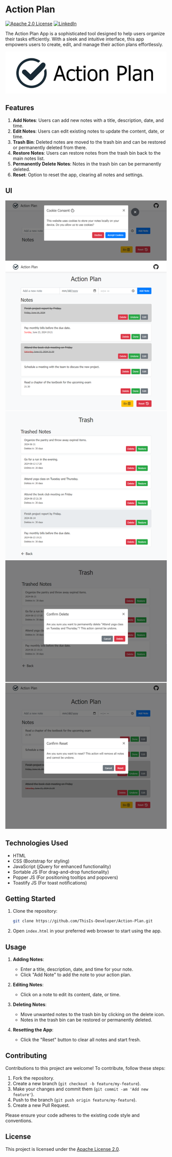 # Action Plan
[![Apache 2.0 License][license-shield]][license-url]
[![LinkedIn][linkedin-shield]][linkedin-url]

The Action Plan App is a sophisticated tool designed to help users organize their tasks efficiently. With a sleek and intuitive interface, this app empowers users to create, edit, and manage their action plans effortlessly.

<img src="assets/cover.png" >

## Features

1. **Add Notes**: Users can add new notes with a title, description, date, and time.
2. **Edit Notes**: Users can edit existing notes to update the content, date, or time.
3. **Trash Bin**: Deleted notes are moved to the trash bin and can be restored or permanently deleted from there.
4. **Restore Notes**: Users can restore notes from the trash bin back to the main notes list.
5. **Permanently Delete Notes**: Notes in the trash bin can be permanently deleted.
6. **Reset**: Option to reset the app, clearing all notes and settings.

## UI
<img src="assets/cookie.png" >
<img src="assets/home.png" >
<img src="assets/trash.png" >
<img src="assets/delete.png" >
<img src="assets/reset.png" >

## Technologies Used

- HTML
- CSS (Bootstrap for styling)
- JavaScript (jQuery for enhanced functionality)
- Sortable JS (For drag-and-drop functionality)
- Popper JS (For positioning tooltips and popovers)
- Toastify JS (For toast notifications)

## Getting Started

1. Clone the repository:

   ```bash
   git clone https://github.com/ThisIs-Developer/Action-Plan.git
   ```

2. Open `index.html` in your preferred web browser to start using the app.

## Usage

1. **Adding Notes**:
   - Enter a title, description, date, and time for your note.
   - Click "Add Note" to add the note to your action plan.

2. **Editing Notes**:
   - Click on a note to edit its content, date, or time.

3. **Deleting Notes**:
   - Move unwanted notes to the trash bin by clicking on the delete icon.
   - Notes in the trash bin can be restored or permanently deleted.

4. **Resetting the App**:
   - Click the "Reset" button to clear all notes and start fresh.

## Contributing

Contributions to this project are welcome! To contribute, follow these steps:

1. Fork the repository.
2. Create a new branch (`git checkout -b feature/my-feature`).
3. Make your changes and commit them (`git commit -am 'Add new feature'`).
4. Push to the branch (`git push origin feature/my-feature`).
5. Create a new Pull Request.

Please ensure your code adheres to the existing code style and conventions.

## License

This project is licensed under the [Apache License 2.0](LICENSE).

[license-shield]: https://img.shields.io/badge/License-Apache%202.0-red.svg
[license-url]: https://github.com/ThisIs-Developer/Action-Plan/blob/main/LICENSE
[linkedin-shield]: https://img.shields.io/badge/-LinkedIn-black.svg?style=flat&logo=linkedin&colorB=blue
[linkedin-url]: https://www.linkedin.com/in/baivabsarkar/